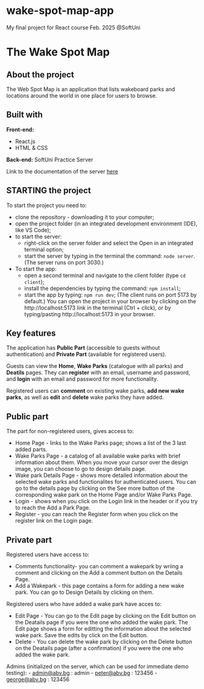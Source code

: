 # wake-spot-map-app
My final project for React course Feb. 2025 @SoftUni

# The Wake Spot Map



## About the project
The Web Spot Map is an application that lists wakeboard parks and locations around the world in one place for users to browse. 



## Built with
__Front-end:__ 
- React.js 
- HTML & CSS


__Back-end:__ SoftUni Practice Server 

Link to the documentation of the server [here](https://github.com/softuni-practice-server/softuni-practice-server/blob/master/README.md#softuni-practice-server)



## STARTING the project
To start the project you need to:
- clone the repository - downloading it to your computer;
- open the project folder (in an integrated development environment (IDE), like VS Code); 
- to start the server:
  - right-click on the server folder and select the Open in an integrated terminal option;
  - start the server by typing in the terminal the command: ```node server```.
    (The server runs on port 3030.)
- To start the app: 
  - open a second terminal and navigate to the client folder (type ```cd client```); 
  - install the dependencies by typing the command: ```npm install```;
  - start the app by typing: ```npm run dev```;
    (The client runs on port 5173 by default.)
    You can open the project in your browser by clicking on the http://localhost:5173 link in the terminal (Ctrl + click), or by typing/pasting http://localhost:5173 in your browser. 



## Key features
The application has __Public Part__ (accessible to guests without authentication) and __Private Part__ (available for registered users). 

Guests can view the __Home__, __Wake Parks__ (catalogue with all parks) and __Deatils__ pages. They can __register__ with an email, username and password, and __login__ with an email and password for more functionality. 

Registered users can __comment__ on existing wake parks, __add new wake parks__, as well as __edit__ and __delete__ wake parks they have added. 



## Public part
The part for non-registered users, gives access to:
- Home Page - links to the Wake Parks page; shows a list of the 3 last added parts.
- Wake Parks Page - a catalog of all available wake parks with brief information about them. When you move your cursor over the design image, you can choose to go to design details page. 
- Wake park Details Page - shows more detailed information about the selected wake parks and functionalites for authenticated users. You can go to the details page by clicking on the See more button of the corresponding wake park on the Home Page and/or Wake Parks Page.
- Login - shows when you click on the Login link in the header or if you try to  reach the Add a Park Page. 
- Register - you can reach the Register form when you click on the register link on the Login page.

## Private part
Registered users have access to:
- Comments functionality- you can comment a wakepark by wriing a comment and clicking on the Add a comment button on the Details Page. 
- Add a Wakepark - this page contains a form for adding a new wake park.
You can go to Design Details by clicking on them.

Registered users who have added a wake park have acces to:
- Edit Page - You can go to the Edit page by clicking on the Edit button on the Deatails page if you were the one who added the wake park. The Edit page shows a form for editting the information about the selected wake park. Save the edits by click on the Edit button.
- Delete - You can delete the wake park by clicking on the Delete button on the Deatails page (after a confirmation) if you were the one who added the wake park. 

Admins (initialized on the server, which can be used for immediate demo testing):
    - admin@abv.bg : admin
    - peter@abv.bg : 123456
    - george@abv.bg : 123456
